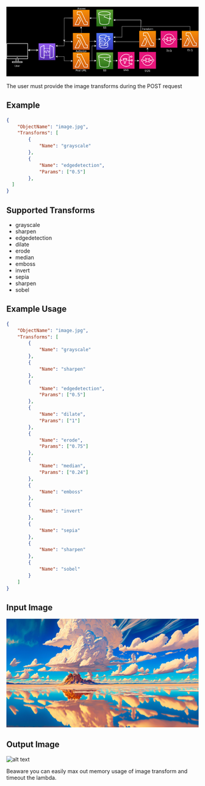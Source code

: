 ![alt text](https://github.com/JaredHane98/AWS-CDK-GO-IMAGE-TRANSFORM/blob/main/Diagram.png?raw=true)


The user must provide the image transforms during the POST request

## Example
```json
{
    "ObjectName": "image.jpg",
    "Transforms": [
        {
            "Name": "grayscale"
        },
        {
            "Name": "edgedetection",
            "Params": ["0.5"]
        },
  ]
}
```
## Supported Transforms
-   grayscale
-   sharpen
-   edgedetection
-   dilate
-   erode
-   median
-   emboss
-   invert
-   sepia
-   sharpen
-   sobel


## Example Usage
```json
{
    "ObjectName": "image.jpg",
    "Transforms": [
        {
            "Name": "grayscale"
        },
        {
            "Name": "sharpen"
        },
        {
            "Name": "edgedetection",
            "Params": ["0.5"]
        },
        {
            "Name": "dilate",
            "Params": ["1"]
        },
        {
            "Name": "erode",
            "Params": ["0.75"]
        },
        {
            "Name": "median",
            "Params": ["0.24"]
        },
        {
            "Name": "emboss"
        },
        {
            "Name": "invert"
        },
        {
            "Name": "sepia"
        },
        {
            "Name": "sharpen"
        },
        {
            "Name": "sobel"
        }
    ]
}
```

## Input Image
![alt text](https://github.com/JaredHane98/AWS-CDK-GO-IMAGE-TRANSFORM/blob/main/inputimage.jpg?raw=true)

## Output Image
![alt text](https://github.com/JaredHane98/AWS-CDK-GO-IMAGE-TRANSFORM/blob/main/outputimage.jpg?raw=true)

Beaware you can easily max out memory usage of image transform and timeout the lambda. 





